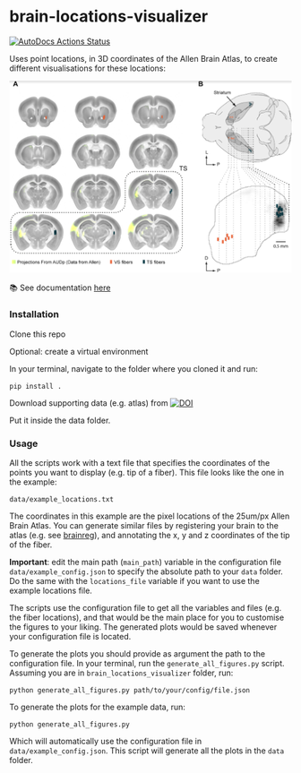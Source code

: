 # brain-locations-visualizer

[![AutoDocs Actions Status](https://https://github.com/HernandoMV/brain-locations-visualizer/workflows/Docs/badge.svg)](https://github.com/HernandoMV/brain-locations-visualizer/actions)

Uses point locations, in 3D coordinates of the Allen Brain Atlas, to create different visualisations for these locations:
<p align="middle">
  <img src="docs/imgs/main.png" width=550>
</p>

:books: See documentation [here](https://hernandomv.github.io/brain-locations-visualizer/)

### Installation

Clone this repo

Optional: create a virtual environment

In your terminal, navigate to the folder where you cloned it and run:

```
pip install .
```

Download supporting data (e.g. atlas) from [![DOI](https://zenodo.org/badge/DOI/10.5281/zenodo.7501966.svg)](https://doi.org/10.5281/zenodo.7501966)

Put it inside the data folder.

### Usage

All the scripts work with a text file that specifies the coordinates of the points you want to display (e.g. tip of a fiber).
This file looks like the one in the example:

```
data/example_locations.txt
```

The coordinates in this example are the pixel locations of the 25um/px Allen Brain Atlas.
You can generate similar files by registering your brain to the atlas (e.g. see [brainreg](https://github.com/brainglobe/brainreg)), and annotating the x, y and z coordinates of the tip of the fiber.

**Important**: edit the main path (```main_path```) variable in the configuration file ```data/example_config.json``` to specify the absolute path to your ```data``` folder. Do the same with the ```locations_file``` variable if you want to use the example locations file.

The scripts use the configuration file to get all the variables and files (e.g. the fiber locations), and that would be the main place for you to customise the figures to your liking. The generated plots would be saved whenever your configuration file is located.

To generate the plots you should provide as argument the path to the configuration file. In your terminal, run the ```generate_all_figures.py``` script. Assuming you are in ```brain_locations_visualizer``` folder, run:

```
python generate_all_figures.py path/to/your/config/file.json
```

To generate the plots for the example data, run:

```
python generate_all_figures.py
```

Which will automatically use the configuration file in ```data/example_config.json```.
This script will generate all the plots in the ```data``` folder.